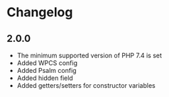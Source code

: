 # Changelog

## 2.0.0
- The minimum supported version of PHP 7.4 is set
- Added WPCS config
- Added Psalm config
- Added hidden field
- Added getters/setters for constructor variables
